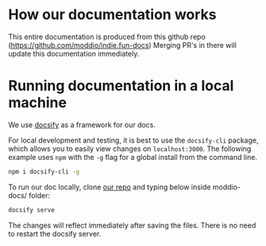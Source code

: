 # How our documentation works

This entire documentation is produced from this github repo (https://github.com/moddio/indie.fun-docs)
Merging PR's in there will update this documentation immediately.

# Running documentation in a local machine

We use [docsify](https://docsify.js.org/#/) as a framework for our docs.

For local development and testing, it is best to use the `docsify-cli` package, which allows you to easily view changes on `localhost:3000`. The following example uses `npm` with the `-g` flag for a global install from the command line.

```sh
npm i docsify-cli -g
```

To run our doc locally, clone [our repo](https://github.com/moddio/indie.fun-docs) and typing below inside moddio-docs/ folder:

```sh
docsify serve
```

The changes will reflect immediately after saving the files. There is no need to restart the docsify server.
